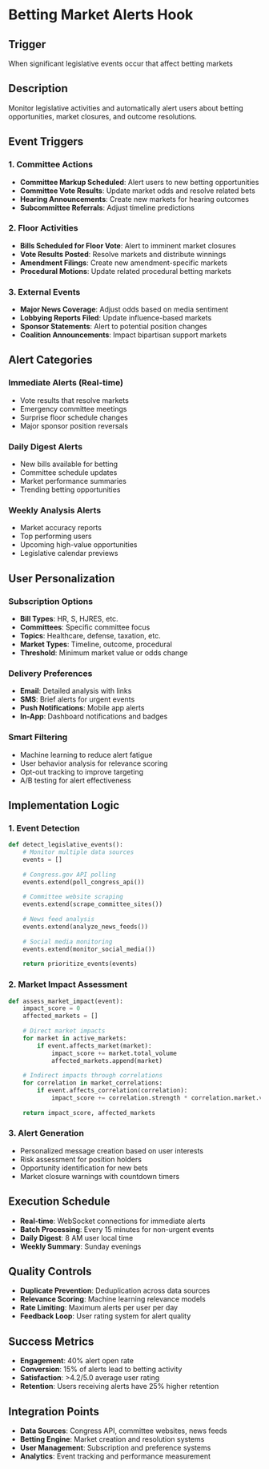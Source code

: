 # Betting Market Alerts Hook

## Trigger
When significant legislative events occur that affect betting markets

## Description
Monitor legislative activities and automatically alert users about betting opportunities, market closures, and outcome resolutions.

## Event Triggers

### 1. Committee Actions
- **Committee Markup Scheduled**: Alert users to new betting opportunities
- **Committee Vote Results**: Update market odds and resolve related bets
- **Hearing Announcements**: Create new markets for hearing outcomes
- **Subcommittee Referrals**: Adjust timeline predictions

### 2. Floor Activities
- **Bills Scheduled for Floor Vote**: Alert to imminent market closures
- **Vote Results Posted**: Resolve markets and distribute winnings
- **Amendment Filings**: Create new amendment-specific markets
- **Procedural Motions**: Update related procedural betting markets

### 3. External Events
- **Major News Coverage**: Adjust odds based on media sentiment
- **Lobbying Reports Filed**: Update influence-based markets
- **Sponsor Statements**: Alert to potential position changes
- **Coalition Announcements**: Impact bipartisan support markets

## Alert Categories

### Immediate Alerts (Real-time)
- Vote results that resolve markets
- Emergency committee meetings
- Surprise floor schedule changes
- Major sponsor position reversals

### Daily Digest Alerts
- New bills available for betting
- Committee schedule updates
- Market performance summaries
- Trending betting opportunities

### Weekly Analysis Alerts
- Market accuracy reports
- Top performing users
- Upcoming high-value opportunities
- Legislative calendar previews

## User Personalization

### Subscription Options
- **Bill Types**: HR, S, HJRES, etc.
- **Committees**: Specific committee focus
- **Topics**: Healthcare, defense, taxation, etc.
- **Market Types**: Timeline, outcome, procedural
- **Threshold**: Minimum market value or odds change

### Delivery Preferences
- **Email**: Detailed analysis with links
- **SMS**: Brief alerts for urgent events
- **Push Notifications**: Mobile app alerts
- **In-App**: Dashboard notifications and badges

### Smart Filtering
- Machine learning to reduce alert fatigue
- User behavior analysis for relevance scoring
- Opt-out tracking to improve targeting
- A/B testing for alert effectiveness

## Implementation Logic

### 1. Event Detection
```python
def detect_legislative_events():
    # Monitor multiple data sources
    events = []
    
    # Congress.gov API polling
    events.extend(poll_congress_api())
    
    # Committee website scraping
    events.extend(scrape_committee_sites())
    
    # News feed analysis
    events.extend(analyze_news_feeds())
    
    # Social media monitoring
    events.extend(monitor_social_media())
    
    return prioritize_events(events)
```

### 2. Market Impact Assessment
```python
def assess_market_impact(event):
    impact_score = 0
    affected_markets = []
    
    # Direct market impacts
    for market in active_markets:
        if event.affects_market(market):
            impact_score += market.total_volume
            affected_markets.append(market)
    
    # Indirect impacts through correlations
    for correlation in market_correlations:
        if event.affects_correlation(correlation):
            impact_score += correlation.strength * correlation.market.volume
    
    return impact_score, affected_markets
```

### 3. Alert Generation
- Personalized message creation based on user interests
- Risk assessment for position holders
- Opportunity identification for new bets
- Market closure warnings with countdown timers

## Execution Schedule
- **Real-time**: WebSocket connections for immediate alerts
- **Batch Processing**: Every 15 minutes for non-urgent events
- **Daily Digest**: 8 AM user local time
- **Weekly Summary**: Sunday evenings

## Quality Controls
- **Duplicate Prevention**: Deduplication across data sources
- **Relevance Scoring**: Machine learning relevance models
- **Rate Limiting**: Maximum alerts per user per day
- **Feedback Loop**: User rating system for alert quality

## Success Metrics
- **Engagement**: 40% alert open rate
- **Conversion**: 15% of alerts lead to betting activity
- **Satisfaction**: >4.2/5.0 average user rating
- **Retention**: Users receiving alerts have 25% higher retention

## Integration Points
- **Data Sources**: Congress API, committee websites, news feeds
- **Betting Engine**: Market creation and resolution systems
- **User Management**: Subscription and preference systems
- **Analytics**: Event tracking and performance measurement